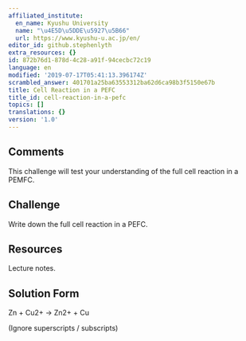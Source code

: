 ```yaml
---
affiliated_institute:
  en_name: Kyushu University
  name: "\u4E5D\u5DDE\u5927\u5B66"
  url: https://www.kyushu-u.ac.jp/en/
editor_id: github.stephenlyth
extra_resources: {}
id: 872b76d1-878d-4c28-a91f-94cecbc72c19
language: en
modified: '2019-07-17T05:41:13.396174Z'
scrambled_answer: 401701a25ba63553312ba62d6ca98b3f5150e67b
title: Cell Reaction in a PEFC
title_id: cell-reaction-in-a-pefc
topics: []
translations: {}
version: '1.0'
---
```


## Comments

This challenge will test your understanding of the full cell reaction in a PEMFC. 

## Challenge

Write down the full cell reaction in a PEFC. 

## Resources

Lecture notes.

## Solution Form

Zn + Cu2+ -> Zn2+ + Cu

(Ignore superscripts / subscripts)
